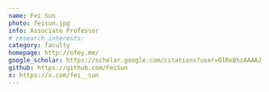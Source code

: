 ```yaml
---
name: Fei Sun
photo: feisun.jpg
info: Associate Professor
# research_interests:
category: faculty
homepage: http://ofey.me/
google_scholar: https://scholar.google.com/citations?user=OlRxBhcAAAAJ
github: https://github.com/FeiSun
x: https://x.com/fei__sun
---
```

